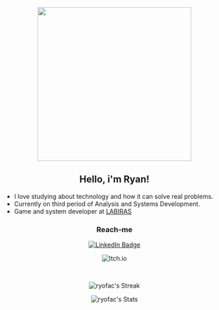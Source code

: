 <div id="header" align="center" style="border-radius:25px;">
<img src="https://user-images.githubusercontent.com/74038190/212748830-4c709398-a386-4761-84d7-9e10b98fbe6e.gif" width="350px" />
</div>

<div align="center">
  <h2>Hello, i'm Ryan!</h2>
  
</div>
<ul>
  <li> I love studying about technology and how it can solve real problems. </li>
   <li> Currently on third period of Analysis and Systems Development. </li>
   <li>
     Game and system developer at <a href="https://github.com/LabirasIFPI")> LABIRAS </a>
   </li>
</ul>


<div align="center" style="margin-bottom: 10px;"> 
<h3>Reach-me </h3> 
<div id="badges">
	  <a href="https://www.linkedin.com/in/ryan-faustino-b94b57269/">
	    <img src="https://img.shields.io/badge/LinkedIn-blue?style=for-the-badge&logo=linkedin&logoColor=white" alt="LinkedIn Badge"/>
	  </a>
  
   ![Itch.io](https://img.shields.io/badge/Itch-%23FF0B34.svg?style=for-the-badge&logo=Itch.io&logoColor=white)
  
</div>
<br>
<div align="center">
  
 ![ryofac's Streak](https://github-readme-streak-stats.herokuapp.com/?user=ryofac&theme=radical&hide_border=true)
</div>

<div align="center">

 
  ![ryofac's Stats](https://github-readme-stats.vercel.app/api?username=ryofac&theme=radical&show_icons=true&hide_border=true&count_private=true)
  
</div>
